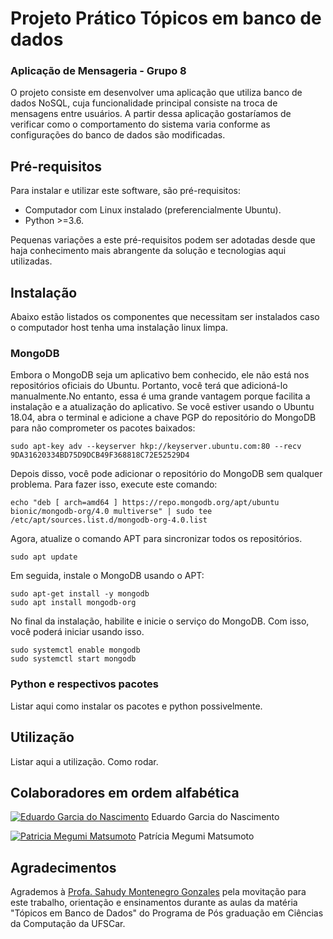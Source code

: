 # Projeto Prático Tópicos em banco de dados
### Aplicação de Mensageria - Grupo 8

O projeto consiste em desenvolver uma aplicação que utiliza banco de dados NoSQL, cuja funcionalidade principal consiste na troca de mensagens entre usuários. A partir dessa aplicação gostaríamos de verificar como o comportamento do sistema varia conforme as configurações do banco de dados são modificadas.

## Pré-requisitos
Para instalar e utilizar este software, são pré-requisitos:
* Computador com Linux instalado (preferencialmente Ubuntu).
* Python >=3.6.

Pequenas variações a este pré-requisitos podem ser adotadas desde que haja conhecimento mais abrangente da solução e tecnologias aqui utilizadas.

## Instalação
Abaixo estão listados os componentes que necessitam ser instalados caso o computador host tenha uma instalação linux limpa.

### MongoDB
Embora o MongoDB seja um aplicativo bem conhecido, ele não está nos repositórios oficiais do Ubuntu. Portanto, você terá que adicioná-lo manualmente.No entanto, essa é uma grande vantagem porque facilita a instalação e a atualização do aplicativo. Se você estiver usando o Ubuntu 18.04, abra o terminal e adicione a chave PGP do repositório do MongoDB para não comprometer os pacotes baixados:

```console
sudo apt-key adv --keyserver hkp://keyserver.ubuntu.com:80 --recv 9DA31620334BD75D9DCB49F368818C72E52529D4
```

Depois disso, você pode adicionar o repositório do MongoDB sem qualquer problema. Para fazer isso, execute este comando:

```console
echo "deb [ arch=amd64 ] https://repo.mongodb.org/apt/ubuntu bionic/mongodb-org/4.0 multiverse" | sudo tee /etc/apt/sources.list.d/mongodb-org-4.0.list
```

Agora, atualize o comando APT para sincronizar todos os repositórios.

```console
sudo apt update
```

Em seguida, instale o MongoDB usando o APT:

```console
sudo apt-get install -y mongodb
sudo apt install mongodb-org
```

No final da instalação, habilite e inicie o serviço do MongoDB. Com isso, você poderá iniciar usando isso.

```console
sudo systemctl enable mongodb
sudo systemctl start mongodb
```

### Python e respectivos pacotes
Listar aqui como instalar os pacotes e python possivelmente.

## Utilização
Listar aqui a utilização. Como rodar.

## Colaboradores em ordem alfabética
[![Eduardo Garcia do Nascimento](https://media-exp1.licdn.com/dms/image/C4E03AQGEPa58IfFEQw/profile-displayphoto-shrink_200_200/0/1552925873680?e=1638403200&v=beta&t=GCfyuRq7bmpMsiPuvDohIKdq2wnSDvf9X9C9spHrJes)](http://github.com/egnascimento) Eduardo Garcia do Nascimento

[![Patricia Megumi Matsumoto](https://media-exp1.licdn.com/dms/image/C4E03AQEDdBhHOStfqg/profile-displayphoto-shrink_200_200/0/1517729285232?e=1638403200&v=beta&t=IqAPNnU0ZEd3hFRm3yCv9yRjwxRscl2dAKH9BHhLk98)](http://github.com/pmm182) Patrícia Megumi Matsumoto

## Agradecimentos
Agrademos à [Profa. Sahudy Montenegro Gonzales](https://www.linkedin.com/in/sahudy-montenegro-gonzalez/) pela movitação para este trabalho, orientação e ensinamentos durante as aulas da matéria "Tópicos em Banco de Dados" do Programa de Pós graduação em Ciências da Computação da UFSCar.
